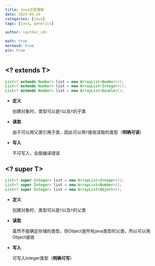 ```yaml
---
title: Java泛型理解
date: 2023-04-26
categories: [Java]
tags: [java, generics]

author: <author_id>

math: true
mermaid: true
pin: true
---
```




## <? extends T>

```java
List<? extends Number> list = new ArrayList<Number>();
List<? extends Number> list = new ArrayList<Integer>();
List<? extends Number> list = new ArrayList<Double>();
```

- **定义**

    创建对象时，类型可以是`T`以及`T`的子类

- **读取**

    由于可以用父类引用子类，因此可以用`T`接收读取的类型（**明确可读**）

- **写入**

    不可写入，会报编译错误

## <? super T>

```java
List<? super Integer> list = new ArrayList<Integer>();
List<? super Integer> list = new ArrayList<Number>();
List<? super Integer> list = new ArrayList<Object>();
```

- **定义**

    创建对象时，类型可以是`T`以及`T`的父类

- **读取**

    虽然不能确定存储的类型，但Object是所有java类型的父类，所以可以用Object接收

- **写入**

    可写入Integer类型（**明确可写**）
